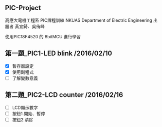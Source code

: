 ## PIC-Project

高應大電機工程系 PIC課程訓練
NKUAS Department of Electric Engineering
出題者 黃宣錡、吳侑峰

使用PIC18F4520 的 8bitMCU 進行學習

## 第一題_PIC1-LED blink                    /2016/02/10
  - [x] 暫存器設定
  - [x] 使用副程式
  - [ ] 了解變數意義
 
## 第二題_PIC2-LCD counter                  /2016/02/16
  - [ ] LCD顯示數字
  - [ ] 按鈕1.開始、暫停
  - [ ] 按鈕2.清除
